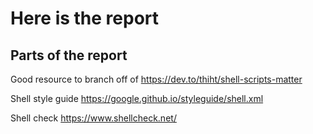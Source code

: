 Here is the report
=============

Parts of the report 
---------


Good resource to branch off of 
https://dev.to/thiht/shell-scripts-matter


Shell style guide https://google.github.io/styleguide/shell.xml


Shell check
https://www.shellcheck.net/

